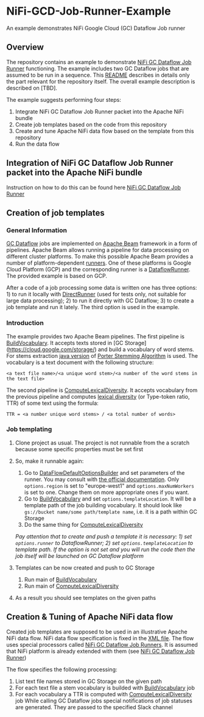 # NiFi-GCD-Job-Runner-Example
An example demonstrates NiFi Google Cloud (GC) Dataflow Job runner
## Overview
The repository contains an example to demonstrate [NiFi GC Dataflow Job Runner](https://github.com/DataFabricRus/NiFi-GCD-Job-Runner) functioning. The example includes two GC Dataflow jobs that are assumed to be run in a sequence. This [README](https://github.com/DataFabricRus/NiFi-GCD-Job-Runner-Example/blob/master/README.md) describes in details only the part relevant for the repository itself. The overall example description is described on [TBD].

The example suggests performing four steps:
1. Integrate NiFi GC Dataflow Job Runner packet into the Apache NiFi bundle
1. Create job templates based on the code from this repository
1. Create and tune Apache NiFi data flow based on the template from this repository
1. Run the data flow

## Integration of NiFi GC Dataflow Job Runner packet into the Apache NiFi bundle
Instruction on how to do this can be found here [NiFi GC Dataflow Job Runner](https://github.com/DataFabricRus/NiFi-GCD-Job-Runner)

## Creation of job templates
### General Information
[GC Dataflow](https://cloud.google.com/dataflow/) jobs are implemented on [Apache Beam](https://beam.apache.org/) framework in a form of pipelines. Apache Beam allows running a pipeline for data processing on different cluster platforms. To make this possible Apache Beam provides a number of platform-dependent [runners](https://beam.apache.org/documentation/runners/capability-matrix/). One of these platforms is Google Cloud Platform (GCP) and the corresponding runner is a [DataflowRunner](https://beam.apache.org/documentation/runners/dataflow/). The provided example is based on GCP.

After a code of a job processing some data is written one has three options: 1) to run it locally with [DirectRunner](https://beam.apache.org/documentation/runners/direct/) (used for tests only, not suitable for large data processing); 2) to run it directly with GC Dataflow; 3) to create a job template and run it lately. The third option is used in the example.

### Introduction
The example provides two Apache Beam pipelines. The first pipeline is [BuildVocabulary](https://github.com/DataFabricRus/NiFi-GCD-Job-Runner-Example/blob/master/src/main/kotlin/cc/datafabric/BuildVocabulary.kt). It accepts texts stored in [GC Storage] (https://cloud.google.com/storage/) and build a vocabulary of word stems. For stems extraction [java version](https://tartarus.org/martin/PorterStemmer/java.txt) of [Porter Stemming Algorithm](https://tartarus.org/martin/PorterStemmer/) is used. The vocabulary is a text document with the following structure:

```<a text file name>/<a unique word stem>/<a number of the word stems in the text file>```

The second pipeline is [ComputeLexicalDiversity](https://github.com/DataFabricRus/NiFi-GCD-Job-Runner-Example/blob/master/src/main/kotlin/cc/datafabric/ComputeLexicalDiversity.kt). It accepts vocabulary from the previous pipeline and computes [lexical diversity](https://en.wikipedia.org/wiki/Lexical_diversity) (or Type-token ratio, TTR) of some text using the formula:

```TTR = <a number unique word stems> / <a total number of words>```

### Job templating
1. Clone project as usual. The project is not runnable from the a scratch because some specific properties must be set first
1. So, make it runnable again:
   1. Go to [DataFlowDefaultOptionsBuilder](https://github.com/DataFabricRus/NiFi-GCD-Job-Runner-Example/blob/master/src/main/kotlin/cc/datafabric/DataFlowDefaultOptionsBuilder.kt) and set parameters of the runner. You may consult with [the official documentation](https://cloud.google.com/dataflow/pipelines/specifying-exec-params). Only ```options.region``` is set to "europe-west1" and ```options.maxNumWorkers``` is set to one. Change them on more appropriate ones if you want.
   1. Go to [BuildVocabulary](https://github.com/DataFabricRus/NiFi-GCD-Job-Runner-Example/blob/master/src/main/kotlin/cc/datafabric/BuildVocabulary.kt) and set ```options.templateLocation```. It will be a template path of the job building vocabulary. It should look like ```gs://bucket name/some path/template name```, i.e. it is a path within GC Storage
   1. Do the same thing for [ComputeLexicalDiversity](https://github.com/DataFabricRus/NiFi-GCD-Job-Runner-Example/blob/master/src/main/kotlin/cc/datafabric/ComputeLexicalDiversity.kt) 
   
   *Pay attention that to create and push a template it is necessary: 1) set ```options.runner``` to DataflowRunner; 2) set ```options.templateLocation``` to template path. If the option is not set and you will run the code then the job itself will be launched on GC Dataflow platform*
1. Templates can be now created and push to GC Storage
   1. Run main of [BuildVocabulary](https://github.com/DataFabricRus/NiFi-GCD-Job-Runner-Example/blob/master/src/main/kotlin/cc/datafabric/BuildVocabulary.kt)
   1. Run main of [ComputeLexicalDiversity](https://github.com/DataFabricRus/NiFi-GCD-Job-Runner-Example/blob/master/src/main/kotlin/cc/datafabric/ComputeLexicalDiversity.kt)
1. As a result you should see templates on the given paths

## Creation & Tuning of Apache NiFi data flow
Created job templates are supposed to be used in an illustrative Apache NiFi data flow. NiFi data flow specification is fixed in the [XML file](https://github.com/DataFabricRus/NiFi-GCD-Job-Runner-Example/blob/master/src/test/resources/GC_Dataflow_Job_Runner_Example_Template.xml). The flow uses special processors called [NiFi GC Dataflow Job Runners](https://github.com/DataFabricRus/NiFi-GCD-Job-Runner). It is assumed that NiFi platform is already extended with them (see [NiFi GC Dataflow Job Runner](https://github.com/DataFabricRus/NiFi-GCD-Job-Runner))

The flow specifies the following processing: 
1. List text file names stored in GC Storage on the given path
1. For each text file a stem vocabulary is builded with [BuildVocabulary](https://github.com/DataFabricRus/NiFi-GCD-Job-Runner-Example/blob/master/src/main/kotlin/cc/datafabric/BuildVocabulary.kt) job
1. For each vocabulary a TTR is computed with [ComputeLexicalDiversity](https://github.com/DataFabricRus/NiFi-GCD-Job-Runner-Example/blob/master/src/main/kotlin/cc/datafabric/ComputeLexicalDiversity.kt) job
While calling GC Dataflow jobs special notifications of job statuses are generated. They are passed to the specified Slack channel
